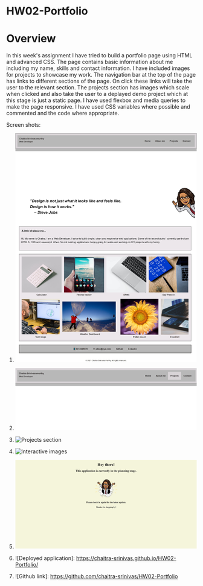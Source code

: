 # HW02-Portfolio
# Overview
In  this week's assignment I have tried to build a portfolio page using HTML and advanced CSS. The page contains basic information about me including my name, skills and contact information. I have included images for projects to showcase my work. The navigation bar at the top of the page has links to different sections of the page. On click these links will take the user to the relevant section. The projects section has images which scale when clicked and also take the user to a deplayed demo project which at this stage is just a static page. I have used flexbox and media queries to make the page responsive. I have used CSS variables where possible and commented and the code where appropriate.

Screen shots:
1. ![Entire page.](./Assets/images/Chaitra-Portfolio.jpeg)
2. ![Links working.](./Assets/images/projects-link.png)
3. ![Projects section](./Assets/images/projects-section.png)
4. ![Interactive images](./Assets/images/Img-scales-onClick.png)
5. ![Demo page](./Assets/images/Demo.jpeg)

1. ![Deployed application]: https://chaitra-srinivas.github.io/HW02-Portfolio/
2. ![Github link]: https://github.com/chaitra-srinivas/HW02-Portfolio
